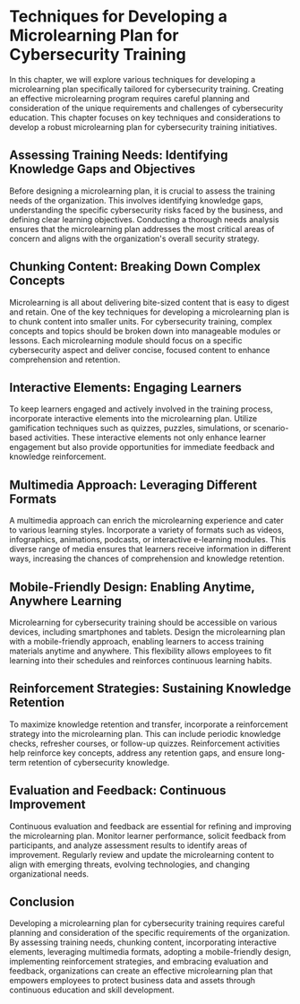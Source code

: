 Techniques for Developing a Microlearning Plan for Cybersecurity Training
==================================================================================

In this chapter, we will explore various techniques for developing a microlearning plan specifically tailored for cybersecurity training. Creating an effective microlearning program requires careful planning and consideration of the unique requirements and challenges of cybersecurity education. This chapter focuses on key techniques and considerations to develop a robust microlearning plan for cybersecurity training initiatives.

Assessing Training Needs: Identifying Knowledge Gaps and Objectives
-------------------------------------------------------------------

Before designing a microlearning plan, it is crucial to assess the training needs of the organization. This involves identifying knowledge gaps, understanding the specific cybersecurity risks faced by the business, and defining clear learning objectives. Conducting a thorough needs analysis ensures that the microlearning plan addresses the most critical areas of concern and aligns with the organization's overall security strategy.

Chunking Content: Breaking Down Complex Concepts
------------------------------------------------

Microlearning is all about delivering bite-sized content that is easy to digest and retain. One of the key techniques for developing a microlearning plan is to chunk content into smaller units. For cybersecurity training, complex concepts and topics should be broken down into manageable modules or lessons. Each microlearning module should focus on a specific cybersecurity aspect and deliver concise, focused content to enhance comprehension and retention.

Interactive Elements: Engaging Learners
---------------------------------------

To keep learners engaged and actively involved in the training process, incorporate interactive elements into the microlearning plan. Utilize gamification techniques such as quizzes, puzzles, simulations, or scenario-based activities. These interactive elements not only enhance learner engagement but also provide opportunities for immediate feedback and knowledge reinforcement.

Multimedia Approach: Leveraging Different Formats
-------------------------------------------------

A multimedia approach can enrich the microlearning experience and cater to various learning styles. Incorporate a variety of formats such as videos, infographics, animations, podcasts, or interactive e-learning modules. This diverse range of media ensures that learners receive information in different ways, increasing the chances of comprehension and knowledge retention.

Mobile-Friendly Design: Enabling Anytime, Anywhere Learning
-----------------------------------------------------------

Microlearning for cybersecurity training should be accessible on various devices, including smartphones and tablets. Design the microlearning plan with a mobile-friendly approach, enabling learners to access training materials anytime and anywhere. This flexibility allows employees to fit learning into their schedules and reinforces continuous learning habits.

Reinforcement Strategies: Sustaining Knowledge Retention
--------------------------------------------------------

To maximize knowledge retention and transfer, incorporate a reinforcement strategy into the microlearning plan. This can include periodic knowledge checks, refresher courses, or follow-up quizzes. Reinforcement activities help reinforce key concepts, address any retention gaps, and ensure long-term retention of cybersecurity knowledge.

Evaluation and Feedback: Continuous Improvement
-----------------------------------------------

Continuous evaluation and feedback are essential for refining and improving the microlearning plan. Monitor learner performance, solicit feedback from participants, and analyze assessment results to identify areas of improvement. Regularly review and update the microlearning content to align with emerging threats, evolving technologies, and changing organizational needs.

Conclusion
----------

Developing a microlearning plan for cybersecurity training requires careful planning and consideration of the specific requirements of the organization. By assessing training needs, chunking content, incorporating interactive elements, leveraging multimedia formats, adopting a mobile-friendly design, implementing reinforcement strategies, and embracing evaluation and feedback, organizations can create an effective microlearning plan that empowers employees to protect business data and assets through continuous education and skill development.
